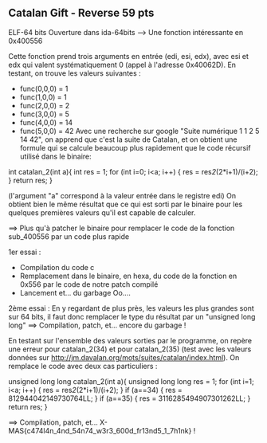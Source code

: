 ## Catalan Gift - Reverse 59 pts

ELF-64 bits
Ouverture dans ida-64bits --> Une fonction intéressante en 0x400556

Cette fonction prend trois arguments en entrée (edi, esi, edx), avec esi et edx qui valent systématiquement 0 (appel à l'adresse 0x40062D). En testant, on trouve les valeurs suivantes : 
  - func(0,0,0) = 1
  - func(1,0,0) = 1
  - func(2,0,0) = 2
  - func(3,0,0) = 5
  - func(4,0,0) = 14
  - func(5,0,0) = 42
Avec une recherche sur google "Suite numérique 1 1 2 5 14 42", on apprend que c'est la suite de Catalan, et on obtient une formule qui se calcule beaucoup plus rapidement que le code récursif utilisé dans le binaire:

int catalan_2(int a){
  int res = 1;
  for (int i=0; i<a; i++) {
    res = res*2*(2*i+1)/(i+2);
  }
  return res;
}
  
(l'argument "a" correspond à la valeur entrée dans le registre edi)
On obtient bien le même résultat que ce qui est sorti par le binaire pour les quelques premières valeurs qu'il est capable de calculer.

==> Plus qu'à patcher le binaire pour remplacer le code de la fonction sub_400556 par un code plus rapide

1er essai : 
- Compilation du code c
- Remplacement dans le binaire, en hexa, du code de la fonction en 0x556 par le code de notre patch compilé
- Lancement et... du garbage Oo....

2ème essai :
En y regardant de plus près, les valeurs les plus grandes sont sur 64 bits, il faut donc remplacer le type du résultat par un "unsigned long long"
==> Compilation, patch, et... encore du garbage !

En testant sur l'ensemble des valeurs sorties par le programme, on repère une erreur pour catalan_2(34) et pour catalan_2(35) (test avec les valeurs données sur http://jm.davalan.org/mots/suites/catalan/index.html). On remplace le code avec deux cas particuliers : 

unsigned long long catalan_2(int a){
  unsigned long long res = 1;
  for (int i=1; i<a; i++) {
    res = res*2*(2*i+1)/(i+2);
  }
  if (a==34) { res = 812944042149730764LL; }
  if (a==35) { res = 3116285494907301262LL; }
  return res;
}

==> Compilation, patch, et... X-MAS{c474l4n_4nd_54n74_w3r3_600d_fr13nd5_1_7h1nk} !


